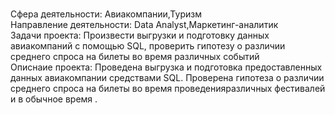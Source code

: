 <br>Сфера деятельности: Авиакомпании,Туризм
<br>Направление деятельности: Data Analyst,Маркетинг-аналитик
<br>Задачи проекта: Произвести выгрузки и подготовку данных авиакомпаний с помощью SQL, проверить гипотезу о различии среднего спроса на билеты во время различных событий
<br>Описнаие проекта: Проведена выгрузка и подготовка предоставленных данных авиакомпании средствами SQL. Проверена гипотеза о различии среднего спроса на билеты во время проведенияразличных фестивалей и в обычное время .
